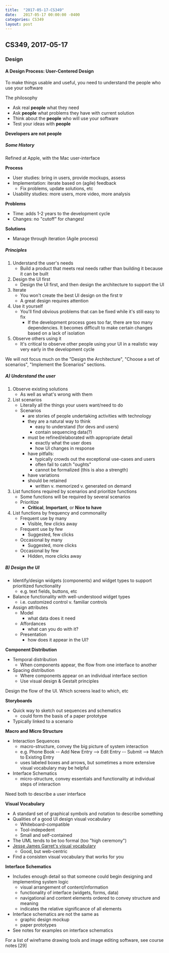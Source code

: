```yaml
---
title:  "2017-05-17-CS349"
date:   2017-05-17 00:00:00 -0400
categories: CS349
layout: post
---
```

## CS349, 2017-05-17



### Design


#### A Design Process: User-Centered Design

To make things usable and useful, you need to understand the people who use your software

The philosophy

* Ask real __people__ what they need
* Ask __people__ what problems they have with current solution
* Think about the __people__ who will use your software
* Test your ideas with __people__

**Developers are not people**

##### Some History

Refined at Apple, with the Mac user-interface

**Process**

* User studies: bring in users, provide mockups, assess
* Implementation: iterate based on (agile) feedback
    - Fix problems, update solutions, etc
* Usability studies: more users, more video, more analysis

**Problems**

* Time: adds 1-2 years to the development cycle
* Changes: no "cutoff" for changes!

**Solutions**

* Manage through iteration (Agile process)

##### Principles

1. Understand the user's needs
    * Build a product that meets real needs rather than building it because it can be built
2. Design the UI first
    * Design the UI first, and then design the architecture to support the UI
3. Iterate
    * You won't create the best UI design on the first tr
    * A great design requires attention
4. Use it yourself
    * You'll find obvious problems that can be fixed while it's still easy to fix
        - If the development process goes too far, there are too many dependencies. It becomes difficult to make certain changes based on a lack of isolation
5. Observe others using it
    * It's critical to observe other people using your UI in a realistic way very early in the development cycle

We will not focus much on the "Design the Architecture", "Choose a set of scenarios", "Implement the Scenarios" sections.

##### A) Understand the user

1. Observe existing solutions
    * As well as what's wrong with them
2. List scenarios
    * Literally all the things your users want/need to do
    * Scenarios
        - are stories of people undertaking activities with technology
        - they are a natural way to think
            + easy to understand (for devs and users)
            + contain sequencing data(?)
        - must be refined/elaborated with appropriate detail
            + exactly what the user does
            + how UI changes in response
        - have pitfalls:
            + typically crowds out the exceptional use-cases and users
            + often fail to catch "oughts"
            + cannot be formalized (this is also a strength)
        - have variations
        - should be retained
            + written v. memorized v. generated on demand
3. List functions required by scenarios and prioritize functions
    * Some functions will be required by several scenarios
    * Prioritize
        - **Critical**, **Important**, or **Nice to have**
4. List functions by frequency and commonality
    * Frequent use by many
        - Visible, few clicks away
    * Frequent use by few
        - Suggested, few clicks
    * Occasional by many
        - Suggested, more clicks
    * Occasional by few
        - Hidden, more clicks away

##### B) Design the UI

* Identify/design widgets (components) and widget types to support prioritized functionality
    - e.g. text fields, buttons, etc
* Balance functionality with well-understood widget types
    - i.e. customized control v. familiar controls
* Assign attributes
    - Model
        + what data does it need
    - Affordances
        + what can you do with it?
    - Presentation
        + how does it appear in the UI?

**Component Distribution**

* Temporal distribution
    - When components appear, the flow from one interface to another
* Spacing distribution
    - Where components appear on an individual interface section
    - Use visual design & Gestalt principles

Design the flow of the UI. Which screens lead to which, etc

**Storyboards**

* Quick way to sketch out sequences and schematics
    - could form the basis of a paper prototype
* Typically linked to a scenario

**Macro and Micro Structure**

* Interaction Sequences
    - macro-structure, convey the big picture of system interaction
    - e.g. Phone Book -- Add New Entry --> Edit Entry -- Submit --> Match to Existing Entry
    - uses labeled boxes and arrows, but sometimes a more extensive visual vocabulary may be helpful
* Interface Schematics
    - micro-structure, convey essentials and functionality at individual steps of interaction

Need both to describe a user interface

**Visual Vocabulary**

* A standard set of graphical symbols and notation to describe something
* Qualities of a good UI design visual vocabulary
    - Whiteboard-compatible
    - Tool-indepedent
    - Small and self-contained
* The UML tends to be too formal (too "high ceremony")
* [Jesse James Garret's visual vocabulary](http://www.jjg.net/ia/visvocab/)
    - Good, but web-centric
* Find a consisten visual vocabulary that works for you

**Interface Schematics**

* Includes enough detail so that someone could begin designing and implementing system logic
    - visual arrangement of content/information
    - functionality of interface (widgets, forms, data)
    - navigational and content elements ordered to convey structure and meaning
    - indicates the relative significance of all elements
* Interface schematics are not the same as
    - graphic design mockup
    - paper prototypes
* See notes for examples on interface schematics

For a list of wireframe drawing tools and image editing software, see course notes [29]